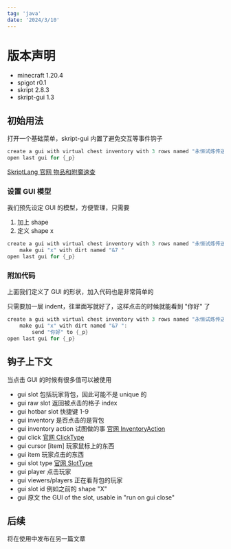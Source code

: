 ```yaml
---
tag: 'java'
date: '2024/3/10'
---
```


# 版本声明

- minecraft 1.20.4
- spigot r0.1
- skript 2.8.3
- skript-gui 1.3

## 初始用法

打开一个基础菜单，skript-gui 内置了避免交互等事件钩子

```java
create a gui with virtual chest inventory with 3 rows named "永恒试炼传送门"
open last gui for {_p}
```

[SkriptLang 官网 物品和附魔速查](https://docs.skriptlang.org/classes.html#itemtype)

### 设置 GUI 模型

我们预先设定 GUI 的模型，方便管理，只需要

1. 加上 shape
2. 定义 shape x

```java
create a gui with virtual chest inventory with 3 rows named "永恒试炼传送门" and shape "xxxxxxxxx","x-------x", "xxxxxxxxx":
    make gui "x" with dirt named "&7 "
open last gui for {_p}
```

### 附加代码

上面我们定义了 GUI 的形状，加入代码也是非常简单的

只需要加一层 indent，往里面写就好了，这样点击的时候就能看到 "你好" 了

```java
create a gui with virtual chest inventory with 3 rows named "永恒试炼传送门" and shape "xxxxxxxxx","x-------x", "xxxxxxxxx":
    make gui "x" with dirt named "&7 ":
        send "你好" to {_p}
open last gui for {_p}
```

## 钩子上下文

当点击 GUI 的时候有很多值可以被使用

- gui slot 包括玩家背包，因此可能不是 unique 的
- gui raw slot 返回被点击的格子 index
- gui hotbar slot 快捷键 1-9
- gui inventory 是否点击的是背包
- gui inventory action 试图做的事
  [官网 InventoryAction](https://docs.skriptlang.org/classes.html#inventoryaction)
- gui click
  [官网 ClickType](https://skriptlang.github.io/Skript/classes.html#clicktype)
- gui cursor [item] 玩家鼠标上的东西
- gui item 玩家点击的东西
- gui slot type
  [官网 SlotType](https://github.com/APickledWalrus/skript-gui/wiki/6.-Other-Information#slot-types)
- gui player 点击玩家
- gui viewers/players 正在看背包的玩家
- gui slot id 例如之前的 shape "X"
- gui
  原文 the GUI of the slot, usable in "run on gui close"

## 后续

将在使用中发布在另一篇文章
